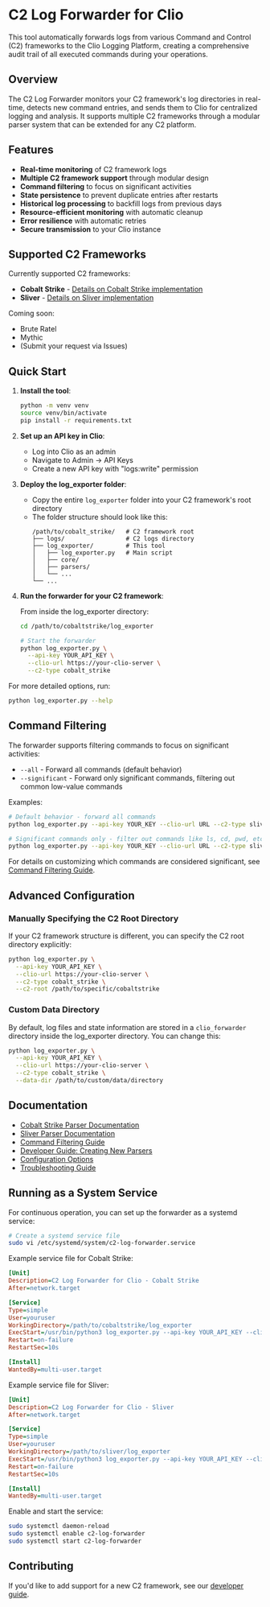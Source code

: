 # C2 Log Forwarder for Clio

This tool automatically forwards logs from various Command and Control (C2) frameworks to the Clio Logging Platform, creating a comprehensive audit trail of all executed commands during your operations.

## Overview

The C2 Log Forwarder monitors your C2 framework's log directories in real-time, detects new command entries, and sends them to Clio for centralized logging and analysis. It supports multiple C2 frameworks through a modular parser system that can be extended for any C2 platform.

## Features

- **Real-time monitoring** of C2 framework logs
- **Multiple C2 framework support** through modular design
- **Command filtering** to focus on significant activities
- **State persistence** to prevent duplicate entries after restarts
- **Historical log processing** to backfill logs from previous days
- **Resource-efficient monitoring** with automatic cleanup
- **Error resilience** with automatic retries
- **Secure transmission** to your Clio instance

## Supported C2 Frameworks

Currently supported C2 frameworks:

- **Cobalt Strike** - [Details on Cobalt Strike implementation](docs/COBALT_STRIKE.md)
- **Sliver** - [Details on Sliver implementation](docs/SLIVER.md)

Coming soon:
- Brute Ratel
- Mythic
- (Submit your request via Issues)

## Quick Start

1. **Install the tool**:
   ```bash
   python -m venv venv
   source venv/bin/activate
   pip install -r requirements.txt
   ```

2. **Set up an API key in Clio**:
   - Log into Clio as an admin
   - Navigate to Admin → API Keys
   - Create a new API key with "logs:write" permission

3. **Deploy the log_exporter folder**:
   - Copy the entire `log_exporter` folder into your C2 framework's root directory
   - The folder structure should look like this:
     ```
     /path/to/cobalt_strike/   # C2 framework root
     ├── logs/                 # C2 logs directory
     ├── log_exporter/         # This tool
     │   ├── log_exporter.py   # Main script
     │   ├── core/
     │   ├── parsers/
     │   └── ...
     └── ...
     ```

4. **Run the forwarder for your C2 framework**:

   From inside the log_exporter directory:
   ```bash
   cd /path/to/cobaltstrike/log_exporter
   
   # Start the forwarder
   python log_exporter.py \
     --api-key YOUR_API_KEY \
     --clio-url https://your-clio-server \
     --c2-type cobalt_strike
   ```

For more detailed options, run:
```bash
python log_exporter.py --help
```

## Command Filtering

The forwarder supports filtering commands to focus on significant activities:

- `--all` - Forward all commands (default behavior)
- `--significant` - Forward only significant commands, filtering out common low-value commands

Examples:
```bash
# Default behavior - forward all commands
python log_exporter.py --api-key YOUR_KEY --clio-url URL --c2-type sliver

# Significant commands only - filter out commands like ls, cd, pwd, etc.
python log_exporter.py --api-key YOUR_KEY --clio-url URL --c2-type sliver --significant
```

For details on customizing which commands are considered significant, see [Command Filtering Guide](docs/COMMAND_FILTERING.md).

## Advanced Configuration

### Manually Specifying the C2 Root Directory

If your C2 framework structure is different, you can specify the C2 root directory explicitly:

```bash
python log_exporter.py \
  --api-key YOUR_API_KEY \
  --clio-url https://your-clio-server \
  --c2-type cobalt_strike \
  --c2-root /path/to/specific/cobaltstrike
```

### Custom Data Directory

By default, log files and state information are stored in a `clio_forwarder` directory inside the log_exporter directory. You can change this:

```bash
python log_exporter.py \
  --api-key YOUR_API_KEY \
  --clio-url https://your-clio-server \
  --c2-type cobalt_strike \
  --data-dir /path/to/custom/data/directory
```

## Documentation

- [Cobalt Strike Parser Documentation](docs/COBALT_STRIKE.md)
- [Sliver Parser Documentation](docs/SLIVER.md)
- [Command Filtering Guide](docs/COMMAND_FILTERING.md)
- [Developer Guide: Creating New Parsers](docs/DEVELOPERS.md)
- [Configuration Options](docs/CONFIGURATION.md)
- [Troubleshooting Guide](docs/TROUBLESHOOTING.md)

## Running as a System Service

For continuous operation, you can set up the forwarder as a systemd service:

```bash
# Create a systemd service file
sudo vi /etc/systemd/system/c2-log-forwarder.service
```

Example service file for Cobalt Strike:
```ini
[Unit]
Description=C2 Log Forwarder for Clio - Cobalt Strike
After=network.target

[Service]
Type=simple
User=youruser
WorkingDirectory=/path/to/cobaltstrike/log_exporter
ExecStart=/usr/bin/python3 log_exporter.py --api-key YOUR_API_KEY --clio-url https://your-clio-server --c2-type cobalt_strike
Restart=on-failure
RestartSec=10s

[Install]
WantedBy=multi-user.target
```

Example service file for Sliver:
```ini
[Unit]
Description=C2 Log Forwarder for Clio - Sliver
After=network.target

[Service]
Type=simple
User=youruser
WorkingDirectory=/path/to/sliver/log_exporter
ExecStart=/usr/bin/python3 log_exporter.py --api-key YOUR_API_KEY --clio-url https://your-clio-server --c2-type sliver
Restart=on-failure
RestartSec=10s

[Install]
WantedBy=multi-user.target
```

Enable and start the service:
```bash
sudo systemctl daemon-reload
sudo systemctl enable c2-log-forwarder
sudo systemctl start c2-log-forwarder
```

## Contributing

If you'd like to add support for a new C2 framework, see our [developer guide](docs/DEVELOPERS.md).